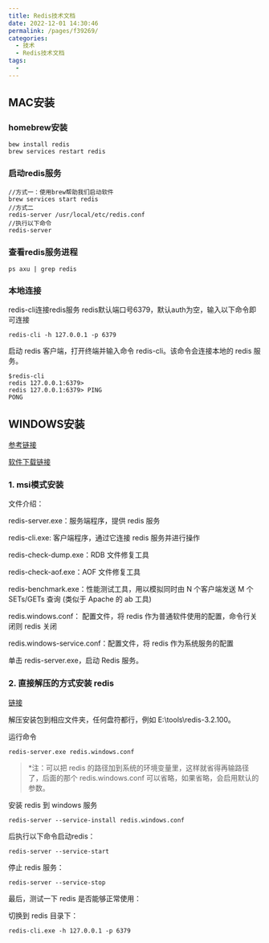 ```yaml
---
title: Redis技术文档
date: 2022-12-01 14:30:46
permalink: /pages/f39269/
categories:
  - 技术
  - Redis技术文档
tags:
  - 
---
```


## MAC安装

### homebrew安装

```
bew install redis
brew services restart redis
```

### 启动redis服务

```
//方式一：使用brew帮助我们启动软件
brew services start redis
//方式二
redis-server /usr/local/etc/redis.conf
//执行以下命令
redis-server
```

### 查看redis服务进程

```
ps axu | grep redis
```

### 本地连接

redis-cli连接redis服务
redis默认端口号6379，默认auth为空，输入以下命令即可连接
```
redis-cli -h 127.0.0.1 -p 6379

```

启动 redis 客户端，打开终端并输入命令 redis-cli。该命令会连接本地的 redis 服务。

```
$redis-cli
redis 127.0.0.1:6379>
redis 127.0.0.1:6379> PING
PONG
```

## WINDOWS安装

[参考链接](https://redis.com.cn/redis-installation.html)

[软件下载链接](https://github.com/rgl/redis/downloads)

### 1. msi模式安装

文件介绍：

redis-server.exe：服务端程序，提供 redis 服务

redis-cli.exe: 客户端程序，通过它连接 redis 服务并进行操作

redis-check-dump.exe：RDB 文件修复工具

redis-check-aof.exe：AOF 文件修复工具

redis-benchmark.exe：性能测试工具，用以模拟同时由 N 个客户端发送 M 个 SETs/GETs 查询 (类似于 Apache 的 ab 工具)

redis.windows.conf： 配置文件，将 redis 作为普通软件使用的配置，命令行关闭则 redis 关闭

redis.windows-service.conf：配置文件，将 redis 作为系统服务的配置

单击 redis-server.exe，启动 Redis 服务。

### 2. 直接解压的方式安装 redis

[链接](https://github.com/MSOpenTech/redis/releases)

解压安装包到相应文件夹，任何盘符都行，例如 E:\tools\redis-3.2.100。

运行命令
```
redis-server.exe redis.windows.conf 
```
> *注：可以把 redis 的路径加到系统的环境变量里，这样就省得再输路径了，后面的那个 redis.windows.conf 可以省略，如果省略，会启用默认的参数。

安装 redis 到 windows 服务
```
redis-server --service-install redis.windows.conf
```

后执行以下命令启动redis：

```
redis-server --service-start
```

停止 redis 服务：

```
redis-server --service-stop
```

最后，测试一下 redis 是否能够正常使用：

切换到 redis 目录下：

```
redis-cli.exe -h 127.0.0.1 -p 6379
```